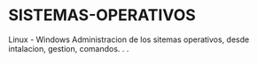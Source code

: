# SISTEMAS-OPERATIVOS
Linux - Windows Administracion de los sitemas operativos, desde intalacion, gestion, comandos. . .
